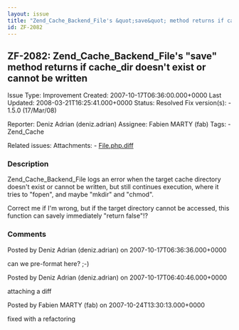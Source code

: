 ```yaml
---
layout: issue
title: "Zend_Cache_Backend_File's &quot;save&quot; method returns if cache_dir doesn't exist or cannot be written"
id: ZF-2082
---
```


ZF-2082: Zend\_Cache\_Backend\_File's "save" method returns if cache\_dir doesn't exist or cannot be written
------------------------------------------------------------------------------------------------------------

 Issue Type: Improvement Created: 2007-10-17T06:36:00.000+0000 Last Updated: 2008-03-21T16:25:41.000+0000 Status: Resolved Fix version(s): - 1.5.0 (17/Mar/08)
 
 Reporter:  Deniz Adrian (deniz.adrian)  Assignee:  Fabien MARTY (fab)  Tags: - Zend\_Cache
 
 Related issues: 
 Attachments: - [File.php.diff](/issues/secure/attachment/10891/File.php.diff)
 
### Description

Zend\_Cache\_Backend\_File logs an error when the target cache directory doesn't exist or cannot be written, but still continues execution, where it tries to "fopen", and maybe "mkdir" and "chmod".

Correct me if I'm wrong, but if the target directory cannot be accessed, this function can savely immediately "return false"!?

 

 

### Comments

Posted by Deniz Adrian (deniz.adrian) on 2007-10-17T06:36:36.000+0000

can we pre-format here? ;-)

 

 

Posted by Deniz Adrian (deniz.adrian) on 2007-10-17T06:40:46.000+0000

attaching a diff

 

 

Posted by Fabien MARTY (fab) on 2007-10-24T13:30:13.000+0000

fixed with a refactoring

 

 